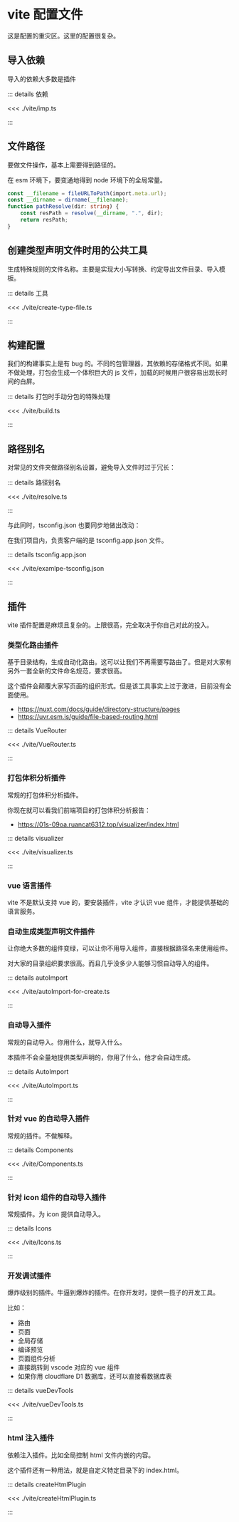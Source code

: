 # vite 配置文件

这是配置的重灾区。这里的配置很复杂。

## 导入依赖

导入的依赖大多数是插件

::: details 依赖

<<< ./vite/imp.ts

:::

## 文件路径

要做文件操作，基本上需要得到路径的。

在 esm 环境下，要变通地得到 node 环境下的全局常量。

```ts
const __filename = fileURLToPath(import.meta.url);
const __dirname = dirname(__filename);
function pathResolve(dir: string) {
	const resPath = resolve(__dirname, ".", dir);
	return resPath;
}
```

## 创建类型声明文件时用的公共工具

生成特殊规则的文件名称。主要是实现大小写转换、约定导出文件目录、导入模板。

::: details 工具

<<< ./vite/create-type-file.ts

:::

## 构建配置

我们的构建事实上是有 bug 的。不同的包管理器，其依赖的存储格式不同。如果不做处理，打包会生成一个体积巨大的 js 文件，加载的时候用户很容易出现长时间的白屏。

::: details 打包时手动分包的特殊处理

<<< ./vite/build.ts

:::

## 路径别名

对常见的文件夹做路径别名设置，避免导入文件时过于冗长：

::: details 路径别名

<<< ./vite/resolve.ts

:::

与此同时，tsconfig.json 也要同步地做出改动：

在我们项目内，负责客户端的是 tsconfig.app.json 文件。

::: details tsconfig.app.json

<<< ./vite/examlpe-tsconfig.json

:::

## 插件

vite 插件配置是麻烦且复杂的。上限很高，完全取决于你自己对此的投入。

### 类型化路由插件

基于目录结构，生成自动化路由。这可以让我们不再需要写路由了。但是对大家有另外一套全新的文件命名规范，要求很高。

这个插件会颠覆大家写页面的组织形式。但是该工具事实上过于激进，目前没有全面使用。

- https://nuxt.com/docs/guide/directory-structure/pages
- https://uvr.esm.is/guide/file-based-routing.html

::: details VueRouter

<<< ./vite/VueRouter.ts

:::

### 打包体积分析插件

常规的打包体积分析插件。

你现在就可以看我们前端项目的打包体积分析报告：

- https://01s-09oa.ruancat6312.top/visualizer/index.html

::: details visualizer

<<< ./vite/visualizer.ts

:::

### vue 语言插件

vite 不是默认支持 vue 的，要安装插件，vite 才认识 vue 组件，才能提供基础的语言服务。

### 自动生成类型声明文件插件

让你绝大多数的组件变绿，可以让你不用导入组件，直接根据路径名来使用组件。

对大家的目录组织要求很高。而且几乎没多少人能够习惯自动导入的组件。

::: details autoImport

<<< ./vite/autoImport-for-create.ts

:::

### 自动导入插件

常规的自动导入。你用什么，就导入什么。

本插件不会全量地提供类型声明的，你用了什么，他才会自动生成。

::: details AutoImport

<<< ./vite/AutoImport.ts

:::

### 针对 vue 的自动导入插件

常规的插件。不做解释。

::: details Components

<<< ./vite/Components.ts

:::

### 针对 icon 组件的自动导入插件

常规插件。为 icon 提供自动导入。

::: details Icons

<<< ./vite/Icons.ts

:::

### 开发调试插件

爆炸级别的插件。牛逼到爆炸的插件。在你开发时，提供一揽子的开发工具。

比如：

- 路由
- 页面
- 全局存储
- 编译预览
- 页面组件分析
- 直接跳转到 vscode 对应的 vue 组件
- 如果你用 cloudflare D1 数据库，还可以直接看数据库表

::: details vueDevTools

<<< ./vite/vueDevTools.ts

:::

### html 注入插件

依赖注入插件。比如全局控制 html 文件内嵌的内容。

这个插件还有一种用法，就是自定义特定目录下的 index.html。

::: details createHtmlPlugin

<<< ./vite/createHtmlPlugin.ts

:::
